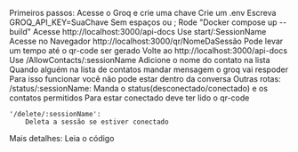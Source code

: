 Primeiros passos:
    Acesse o Groq e crie uma chave
    Crie um .env
    Escreva GROQ_API_KEY=SuaChave Sem espaços ou ;
    Rode "Docker compose up --build"
    Acesse http://localhost:3000/api-docs
    Use  start/:SessionName
    Acesse no Navegador http://localhost:3000/qr/NomeDaSessão
    Pode levar um tempo até o qr-code ser gerado
    Volte ao http://localhost:3000/api-docs
    Use /AllowContacts/:sessionName
    Adicione o nome do contato na lista
    Quando alguém na lista de contatos mandar mensagem o groq vai respoder
    Para isso funcionar você não pode estar dentro da conversa
Outras rotas:
    /status/:sessionName:
        Manda o status(desconectado/conectado) e os contatos permitidos
        Para estar conectado deve ter lido o qr-code
    
    '/delete/:sessionName':
        Deleta a sessão se estiver conectado

Mais detalhes:
    Leia o código

